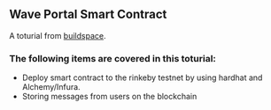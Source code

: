 ## Wave Portal Smart Contract

A toturial from [buildspace](https://buildspace.so/p).

### The following items are covered in this toturial:
- Deploy smart contract to the rinkeby testnet by using hardhat and Alchemy/Infura.
- Storing messages from users on the blockchain

